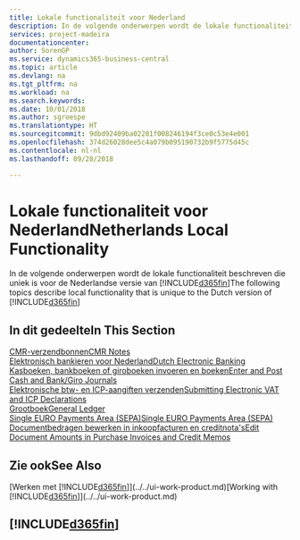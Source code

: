 ```yaml
---
title: Lokale functionaliteit voor Nederland
description: In de volgende onderwerpen wordt de lokale functionaliteit in de Nederlandse versie van Business Central beschreven.
services: project-madeira
documentationcenter: 
author: SorenGP
ms.service: dynamics365-business-central
ms.topic: article
ms.devlang: na
ms.tgt_pltfrm: na
ms.workload: na
ms.search.keywords: 
ms.date: 10/01/2018
ms.author: sgroespe
ms.translationtype: HT
ms.sourcegitcommit: 9dbd92409ba02281f008246194f3ce0c53e4e001
ms.openlocfilehash: 374d26028dee5c4a079b095190732b9f5775d45c
ms.contentlocale: nl-nl
ms.lasthandoff: 09/28/2018

---
```

# <a name="netherlands-local-functionality"></a><span data-ttu-id="533e2-103">Lokale functionaliteit voor Nederland</span><span class="sxs-lookup"><span data-stu-id="533e2-103">Netherlands Local Functionality</span></span>
<span data-ttu-id="533e2-104">In de volgende onderwerpen wordt de lokale functionaliteit beschreven die uniek is voor de Nederlandse versie van [!INCLUDE[d365fin](../../includes/d365fin_md.md)]</span><span class="sxs-lookup"><span data-stu-id="533e2-104">The following topics describe local functionality that is unique to the Dutch version of [!INCLUDE[d365fin](../../includes/d365fin_md.md)]</span></span>  

## <a name="in-this-section"></a><span data-ttu-id="533e2-105">In dit gedeelte</span><span class="sxs-lookup"><span data-stu-id="533e2-105">In This Section</span></span>  
  [<span data-ttu-id="533e2-106">CMR-verzendbonnen</span><span class="sxs-lookup"><span data-stu-id="533e2-106">CMR Notes</span></span>](cmr-notes.md)  
  [<span data-ttu-id="533e2-107">Elektronisch bankieren voor Nederland</span><span class="sxs-lookup"><span data-stu-id="533e2-107">Dutch Electronic Banking</span></span>](dutch-electronic-banking.md)  
  [<span data-ttu-id="533e2-108">Kasboeken, bankboeken of giroboeken invoeren en boeken</span><span class="sxs-lookup"><span data-stu-id="533e2-108">Enter and Post Cash and Bank/Giro Journals</span></span>](how-to-enter-and-post-cash-and-bank-or-giro-journals.md)  
  [<span data-ttu-id="533e2-109">Elektronische btw- en ICP-aangiften verzenden</span><span class="sxs-lookup"><span data-stu-id="533e2-109">Submitting Electronic VAT and ICP Declarations</span></span>](electronic-vat-and-icp-declarations.md)  
  [<span data-ttu-id="533e2-110">Grootboek</span><span class="sxs-lookup"><span data-stu-id="533e2-110">General Ledger</span></span>](general-ledger.md)  
  [<span data-ttu-id="533e2-111">Single EURO Payments Area (SEPA)</span><span class="sxs-lookup"><span data-stu-id="533e2-111">Single EURO Payments Area (SEPA)</span></span>](single-euro-payments-area-sepa-.md)  
  [<span data-ttu-id="533e2-112">Documentbedragen bewerken in inkoopfacturen en creditnota's</span><span class="sxs-lookup"><span data-stu-id="533e2-112">Edit Document Amounts in Purchase Invoices and Credit Memos</span></span>](how-to-edit-document-amounts-in-purchase-invoices-and-credit-memos.md)  

## <a name="see-also"></a><span data-ttu-id="533e2-113">Zie ook</span><span class="sxs-lookup"><span data-stu-id="533e2-113">See Also</span></span>
<span data-ttu-id="533e2-114">[Werken met [!INCLUDE[d365fin](../../includes/d365fin_md.md)]](../../ui-work-product.md)</span><span class="sxs-lookup"><span data-stu-id="533e2-114">[Working with [!INCLUDE[d365fin](../../includes/d365fin_md.md)]](../../ui-work-product.md)</span></span>  

## [!INCLUDE[d365fin](../../includes/free_trial_md.md)]  

